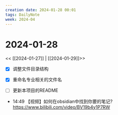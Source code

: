 ```yaml
---
creation date: 2024-01-28 00:01
tags: DailyNote
week: 2024-04
---
```


# 2024-01-28

<< [[2024-01-27]] | [[2024-01-29]]>>

- [x] 调整文件目录结构
- [x] 重命名专业相关的文件名
- [ ] 更新本项目的README


- 14:49 【视频】如何在obsidian中找到你要的笔记? https://www.bilibili.com/video/BV19b4y1P7RW<br>